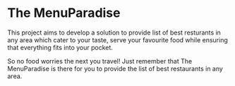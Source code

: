 <h1>The MenuParadise</h1>
<p>This project aims to develop a solution to provide list of best resturants in any area which cater to your taste, serve your favourite food while ensuring that everything fits into your pocket.</p>
<p>So no food worries the next you travel! Just remember that The MenuParadise is there for you to provide the list of best restaurants in any area.</p>
